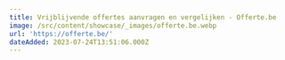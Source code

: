 ```yaml
---
title: Vrijblijvende offertes aanvragen en vergelijken - Offerte.be
image: /src/content/showcase/_images/offerte.be.webp
url: 'https://offerte.be/'
dateAdded: 2023-07-24T13:51:06.000Z
---
```


